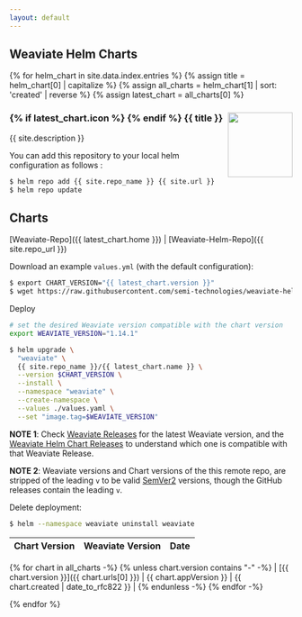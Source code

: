 ```yaml
---
layout: default
---
```


## Weaviate Helm Charts
{% for helm_chart in site.data.index.entries %}
{% assign title = helm_chart[0] | capitalize %}
{% assign all_charts = helm_chart[1] | sort: 'created' | reverse %}
{% assign latest_chart = all_charts[0] %}

<h3>
  {% if latest_chart.icon %}
  <img src="{{ latest_chart.icon }}" style="width:7.0em; vertical-align: text-top; float: right;" />
  {% endif %}
  {{ title }}
</h3>

{{ site.description }}

You can add this repository to your local helm configuration as follows :

```bash
$ helm repo add {{ site.repo_name }} {{ site.url }}
$ helm repo update
```

## Charts

[Weaviate-Repo]({{ latest_chart.home }}) \| [Weaviate-Helm-Repo]({{ site.repo_url }})


Download an example `values.yml` (with the default configuration):
```bash
$ export CHART_VERSION="{{ latest_chart.version }}"
$ wget https://raw.githubusercontent.com/semi-technologies/weaviate-helm/v$CHART_VERSION/weaviate/values.yaml

```

Deploy
```bash
# set the desired Weaviate version compatible with the chart version
export WEAVIATE_VERSION="1.14.1"

$ helm upgrade \
  "weaviate" \
  {{ site.repo_name }}/{{ latest_chart.name }} \
  --version $CHART_VERSION \
  --install \
  --namespace "weaviate" \
  --create-namespace \
  --values ./values.yaml \
  --set "image.tag=$WEAVIATE_VERSION"
```
**NOTE 1**: Check [Weaviate Releases](https://github.com/semi-technologies/weaviate/releases) for the latest Weaviate version, and the [Weaviate Helm Chart Releases](https://github.com/semi-technologies/weaviate-helm/releases) to understand which one is compatible with that Weaviate Release. 

**NOTE 2**: Weaviate versions and Chart versions of the this remote repo, are stripped of the leading `v` to be valid [SemVer2](https://semver.org/) versions, though the GitHub releases contain the leading `v`.

Delete deployment:
```bash
$ helm --namespace weaviate uninstall weaviate
```


| Chart Version | Weaviate Version | Date |
|---------------|-------------|------|
{% for chart in all_charts -%}
{% unless chart.version contains "-" -%}
| [{{ chart.version }}]({{ chart.urls[0] }}) | {{ chart.appVersion }} | {{ chart.created | date_to_rfc822 }} | 
{% endunless -%}
{% endfor -%}

{% endfor %}
